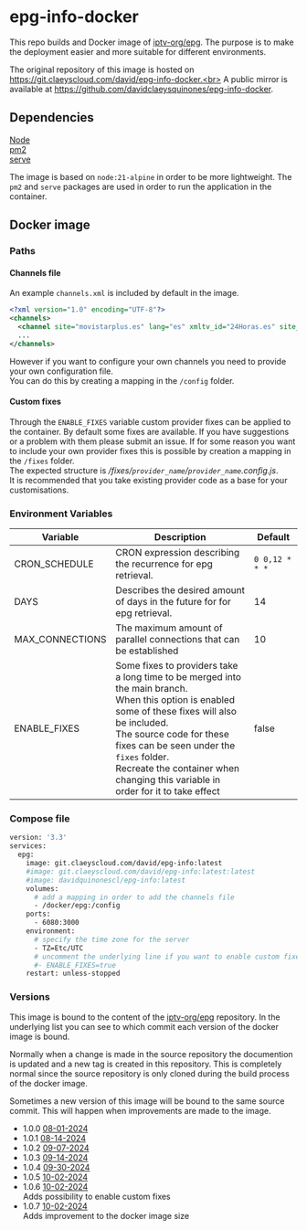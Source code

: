 # epg-info-docker

This repo builds and Docker image of [iptv-org/epg](https://github.com/iptv-org/epg).
The purpose is to make the deployment easier and more suitable for different environments.

The original repository of this image is hosted on https://git.claeyscloud.com/david/epg-info-docker.<br>
A public mirror is available at https://github.com/davidclaeysquinones/epg-info-docker.

## Dependencies
[Node](https://nodejs.org/en)<br>
[pm2](https://www.npmjs.com/package/pm2)<br>
[serve](https://www.npmjs.com/package/serve)<br>

The image is based on `node:21-alpine` in order to be more lightweight.
The `pm2` and `serve` packages are used in order to run the application in the container. 
## Docker image

### Paths

#### Channels file
An example `channels.xml` is included by default in the image.<br>
```xml
<?xml version="1.0" encoding="UTF-8"?>
<channels>
  <channel site="movistarplus.es" lang="es" xmltv_id="24Horas.es" site_id="24H">24 Horas</channel>
  ...
</channels>
```
However if you want to configure your own channels you need to provide your own configuration file.<br>
You can do this by creating a mapping in the `/config` folder.

#### Custom fixes

Through the `ENABLE_FIXES` variable custom provider fixes can be applied to the container.
By default some fixes are available. If you have suggestions or a problem with them please submit an issue.
If for some reason you want to include your own provider fixes this is possible by creation a mapping in the `/fixes` folder.<br>
The expected structure is */fixes/`provider_name`/`provider_name`.config.js*.<br>
It is recommended that you take existing provider code as a base for your customisations.

### Environment Variables

| Variable                      | Description                                                                | Default          |
|-------------------------------|----------------------------------------------------------------------------|------------------|
| CRON_SCHEDULE                 | CRON expression describing the recurrence for epg retrieval.               | `0 0,12 * * *`   |            
| DAYS                          | Describes the desired amount of days in the future for for epg retrieval.  | 14               |
| MAX_CONNECTIONS               | The maximum amount of parallel connections that can be established         | 10               |
| ENABLE_FIXES                  | Some fixes to providers take a long time to be merged into the main branch.<br>When this option is enabled some of these fixes will also be included.<br>The source code for these fixes can be seen under the `fixes` folder.<br> Recreate the container when changing this variable in order for it to take effect  | false            |

### Compose file

```sh
version: '3.3'
services:
  epg:
    image: git.claeyscloud.com/david/epg-info:latest
    #image: git.claeyscloud.com/david/epg-info:latest:latest
    #image: davidquinonescl/epg-info:latest
    volumes:
      # add a mapping in order to add the channels file
      - /docker/epg:/config
    ports:
      - 6080:3000
    environment:
      # specify the time zone for the server
      - TZ=Etc/UTC
      # uncomment the underlying line if you want to enable custom fixes
      #- ENABLE_FIXES=true
    restart: unless-stopped
```

### Versions

This image is bound to the content of the [iptv-org/epg](https://github.com/iptv-org/epg) repository. In the underlying list you can see to which commit each version of the docker image is bound. 

Normally when a change is made in the source repository the documention is updated and a new tag is created in this repository. This is completely normal since the source repository is only cloned during the build process of the docker image.

Sometimes a new version of this image will be bound to the same source commit. This will happen when improvements are made to the image.

- 1.0.0
  [08-01-2024](https://github.com/iptv-org/epg/commit/793c74ca397504fc2afc8fbfa998e0b8e4ca45d9)
- 1.0.1
  [08-14-2024](https://github.com/iptv-org/epg/commit/270e85cfae6f0f691c2e6ab7ce511d60fd687565)
- 1.0.2
  [09-07-2024](https://github.com/iptv-org/epg/commit/4e3b06a86e225cdd1b9362a683e6770fb68ff28f)
- 1.0.3
  [09-14-2024](https://github.com/iptv-org/epg/commit/c69f3c93b1123ddf0fecc62c7067fced59ae4e99)
- 1.0.4
  [09-30-2024](https://github.com/iptv-org/epg/commit/d90c7a54b941238cb92391b33d80a75e746d3002)
- 1.0.5
  [10-02-2024](https://github.com/iptv-org/epg/commit/713dbf60a1cb9623ffcab6ab370ee9a78b32102b)
- 1.0.6
  [10-02-2024](https://github.com/iptv-org/epg/commit/713dbf60a1cb9623ffcab6ab370ee9a78b32102b)<br>Adds possibility to enable custom fixes
- 1.0.7
  [10-02-2024](https://github.com/iptv-org/epg/commit/713dbf60a1cb9623ffcab6ab370ee9a78b32102b)<br>Adds improvement to the docker image size